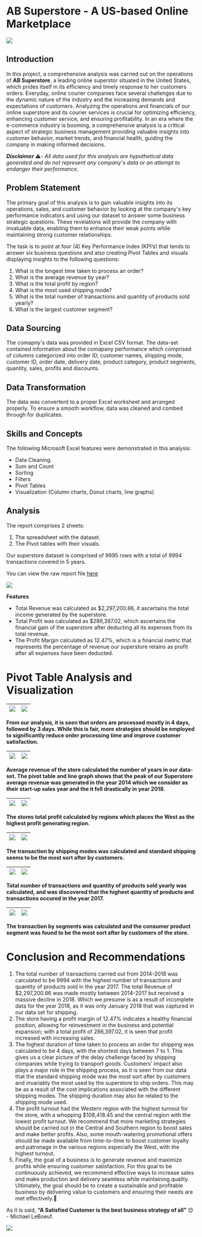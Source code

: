 # AB Superstore - A US-based Online Marketplace

![](superstore.png)

## Introduction

In this project, a comprehensive analysis was carried out on the operations of **AB Superstore**, a leading online superstor situated in the United States, which prides itself in its efficiency and timely response to her customers orders. Everyday, online courier companies face several challenges due to the dynamic nature of the industry and the increasing demands and expectations of customers. Analyzing the operations and financials of our online superstore and its courier services is crucial for optimizing efficiency, enhancing customer service, and ensuring profitability. In an era where the e-commerce industry is booming, a comprehensive analysis is a critical aspect of strategic business management providing valuable insights into customer behavior, market trends, and financial health, guiding the company in making informed decisions.

**_Disclaimer_** ⚠️- _All data used for this analysis are hypothetical data generated and do not represent any company's data or an attempt to endanger their performance._


## Problem Statement

The primary goal of this analysis is to gain valuable insights into its operations, sales, and customer behavior by looking at the company's key performance indicators and using our dataset to answer some business strategic questions. These revelations will provide the company with invaluable data, enabling them to enhance their weak points while maintaining strong customer relationships.

The task is to point at four (4) Key Performance Index (KPI’s) that tends to answer six business questions and also creating Pivot Tables and visuals displaying insights to the following questions:
1. What is the longest time taken to process an order?
2. What is the average revenue by year?
3. What is the total profit by region?
4. What is the most used shipping mode?
5. What is the total number of transactions and quantity of products sold yearly?
6. What is the largest customer segment? 

## Data Sourcing 

The comapny's data was provided in Excel CSV format. The data-set contained information about the comapany performance which comprised of columns categorized into order ID, customer names, shipping mode, customer ID, order date, delivery date, product category, product segments, quantity, sales, profits and discounts.

## Data Transformation

The data was converterd to a proper Excel worksheet and arranged properly. To ensure a smooth workflow, data was cleaned and combed through for duplicates. 

## Skills and Concepts

The following Microsoft Excel features were demonstrated in this analysis:
- Data Cleaning.
- Sum and Count
- Sorting
- Filters
- Pivot Tables
- Visualization (Column charts, Donut charts, line graphs)

## Analysis

The report comprises 2 sheets:
1. The spreadsheet with the dataset.
2. The Pivot tables with their visuals.

Our superstore dataset is comprised of 9995 rows with a total of 9994 transactions covered in 5 years.

You can view the raw report file [here](https://github.com/MsSandie/US-store-Analysis/blob/main/US_superstores.xlsx)

![](Analysis1.png)

**Features**
- Total Revenue was calculated as $2,297,200.86, it ascertains the total income generated by the superstore.
- Total Profit was calculated as $286,397.02, which ascertains the financial gain of the superstore after deducting all its expenses from its total revenue.
- The Profit Margin calculated as 12.47%, which is a financial metric that represents the percentage of revenue our superstore retains as profit after all expenses have been deducted. 

# Pivot Table Analysis and Visualization

![](PTable1.png)                                    |                                  ![](CChart1.png)
:--------------------------------------------------:|:--------------------------------------------------------------------:

**From our analysis, it is seen that orders are processed mostly in 4 days, followed by 3 days. While this is fair, more strategies should be employed to significantly reduce order processing time and improve customer satisfaction.**

![](PTable2.png)                                    |                                  ![](LChart2.png)
:--------------------------------------------------:|:--------------------------------------------------------------------:

**Average revenue of the store calculated the number of years in our data-set. The pivot table and line graph shows that the peak of our Superstore average revenue was generated in the year 2014 which we consider as their start-up sales year and the it fell drastically in year 2018.**

![](PTable3.png)                                    |                                  ![](CChart3.png)
:--------------------------------------------------:|:--------------------------------------------------------------------:

**The stores total profit calculated by regions which places the West as the highest profit generating region.**

![](PTable4.png)                                    |                                  ![](DChart4.png)
:--------------------------------------------------:|:--------------------------------------------------------------------:

**The transaction by shipping modes was calculated and standard shipping seems to be the most sort after by customers.**

![](PTable5.png)                                    |                                  ![](LChart5.png)
:--------------------------------------------------:|:--------------------------------------------------------------------:

**Total number of transactions and quantity of products sold yearly was calculated, and was discovered that the highest quantity of products and transactions occured in the year 2017.**

![](PTable6.png)                                    |                                  ![](PChart6.png)
:--------------------------------------------------:|:--------------------------------------------------------------------:

**The transaction by segments was calculated and the consumer product segment was found to be the most sort after by customers of the store.**

# Conclusion and Recommendations

1. The total number of transactions carried out from 2014-2018 was calculated to be 9994 with the highest number of transactions and quantity of products sold in the year 2017. The total Revenue of $2,297,200.86 was made mostly between 2014-2017 but received a massive decline in 2018. Which we presume is as a result of incomplete data for the year 2018, as it was only January 2018 that was captured in our data set for shipping.
2. The store having a profit margin of 12.47% indicates a healthy financial position, allowing for reinvestment in the business and potential expansion; with a total profit of 286,397.02, it is seen that profit increased with increasing sales.
3. The highest duration of time taken to process an order for shipping was calculated to be 4 days, with the shortest days between 7 to 1. This gives us a clear picture of the delay challenge faced by shipping companies while trying to transport goods. Customers’ impact also plays a major role in the shipping process, as it is seen from our data that the standard shipping mode was the most sort after by customers and invariably the most used by the superstore to ship orders. This may be as a result of the cost implications associated with the different shipping modes. The shipping duration may also be related to the shipping mode used.
4. The profit turnout had the Western region with the highest turnout for the store, with a whopping $108,418.45 and the central region with the lowest profit turnout. We recommend that more marketing strategies should be carried out in the Central and Southern region to boost sales and make better profits. Also, some mouth-watering promotional offers should be made available from time-to-time to boost customer loyalty and patronage in the various regions especially the West, with the highest turnout.
5. Finally, the goal of a business is to generate revenue and maximize profits while ensuring customer satisfaction. For this goal to be continuously achieved, we recommend effective ways to increase sales and make production and delivery seamless while maintaining quality. Ultimately, the goal should be to create a sustainable and profitable business by delivering value to customers and ensuring their needs are met effectively.💪

As it is said, **“A Satisfied Customer is the best business strategy of all”** 😊 - Michael LeBoeuf.

![](Attention.jpg)














